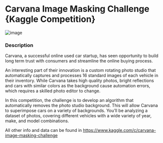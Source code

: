 # Carvana Image Masking Challenge {Kaggle Competition}

![image](https://user-images.githubusercontent.com/44108332/73478667-73e78500-43d1-11ea-9463-db4f435ab7ab.png)

### Description

Carvana, a successful online used car startup, has seen opportunity to build long term trust with consumers and streamline the online buying process.

An interesting part of their innovation is a custom rotating photo studio that automatically captures and processes 16 standard images of each vehicle in their inventory. While Carvana takes high quality photos, bright reflections and cars with similar colors as the background cause automation errors, which requires a skilled photo editor to change.

In this competition, the challenge is to develop an algorithm that automatically removes the photo studio background. This will allow Carvana to superimpose cars on a variety of backgrounds. You’ll be analyzing a dataset of photos, covering different vehicles with a wide variety of year, make, and model combinations.

All other info and data can be found in https://www.kaggle.com/c/carvana-image-masking-challenge

